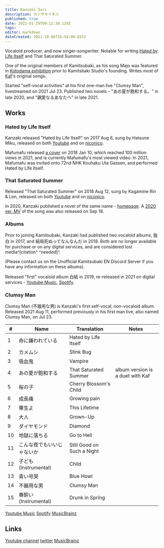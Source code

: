 ```yaml
---
title: Kanzaki Iori
description: カンザキイオリ
published: true
date: 2022-01-29T09:11:30.129Z
tags: 
editor: markdown
dateCreated: 2021-10-06T16:54:00.815Z
---
```


Vocaloid producer, and now singer-songwriter. Notable for writing [Hated by Life Itself](https://www.youtube.com/watch?v=0HYm60Mjm0k) and That Saturated Summer.

One of the original members of Kamitsubaki, as his song Majo was featured in [Kotodama exhibition](https://kamitsubakilore.com/en/company/other/kotodama-tribe) prior to Kamitsbaki Studio's founding. Writes most of [Kaf](/people/virtual/kaf)'s original songs.

Started "self-vocal activities" at his first one-man live "Clumsy Man", livestreamed on 2021 Jul 23. Published two novels - "あの夏が飽和する。" in late 2020, and "親愛なるあなたへ" in late 2021.

## Works

### Hated by Life Itself

Kanzaki released "Hated by Life Itself" on 2017 Aug 6, sung by Hatsune Miku, released on both [Youtube](https://www.youtube.com/watch?v=0HYm60Mjm0k) and on [niconico](https://www.nicovideo.jp/watch/sm31700140).

Mafumafu released [a cover](https://www.youtube.com/watch?v=eq8r1ZTma08) on 2018 Jan 10, which reached 100 million views in 2021, and is currently Mafumafu's most viewed video. In 2021, Mafumafu was invited onto 72nd NHK Kouhaku Uta Gassen, and performed Hated by Life Itself.

### That Saturated Summer

Released "That Saturated Summer" on 2018 Aug 12, sung by Kagamine Rin & Len, released on both [Youtube](https://www.youtube.com/watch?v=mKaRxty1j7g) and on [niconico](https://www.nicovideo.jp/watch/sm33677965).

In 2020, Kanzaki published a novel of the same name - [homepage](https://www.kawade.co.jp/anonatsu/). A [2020 ver. MV](https://www.youtube.com/watch?v=2hz0lhAs0Kg) of the song was also released on Sep 18.

### Albums

Prior to joining Kamitsubaki, Kanzaki had published two vocaloid albums, 独白 in 2017, and 結局死ぬってなんなんだ in 2018. Both are no longer available for purchase or on any digital services, and are considered lost media^[citation^ ^needed]^.

(Please contact us on the Unofficial Kamitsubaki EN Discord Server if you have any information on these albums).

Released "first" vocaloid album 白紙 in 2019, re-released in 2021 on digital services - [Youtube Music](https://music.youtube.com/playlist?list=OLAK5uy_l0ryeLKZxq8tM1xxq16sWjAHRz6ytqv-U), [Spotify](https://open.spotify.com/album/0XPTOGQ7kNbRvJy2Hv5evk?si=sL9OzZUjTkWfUh4GXf9Gdw).


### Clumsy Man

Clumsy Man (不器用な男) is Kanzaki's first self-vocal, non-vocaloid album. Released 2021 Aug 11, performed previously in his first man live, also named Clumsy Man, on Jul 23.

| #  | Name             | Translation           | Notes  |
| -- | ---------------- | --------------------- | ------ |
| 1  | 命に嫌われている | Hated by Life Itself  | |
| 2  | カメムシ         | Stink Bug             | |
| 3  | 吸血鬼           | Vampire               | |
| 4  | あの夏が飽和する | That Saturated Summer | album version is a duet with Kaf |
| 5  | 桜の子           | Cherry Blossom's Child| |
| 6  | 成長痛           | Growing pain          | |
| 7  | 畢生よ           | This Lifetime         | |
| 8  | 大人             | Grown-Up              | |
| 9  | ダイヤモンド     | Diamond               | |
| 10 | 地獄に落ちる     | Go to Hell            | |
| 11 | こんな夜でもいいじゃないか | Still Good on Such a Night | |
| 12 | 子ども(Instrumental) | Child             | |
| 13 | 青い号哭         | Blue Howl             | |
| 14 | 不器用な男       | Clumsy Man            | |
| 15 | 春酔い(Instrumental) | Drunk in Spring       | |

[Youtube Music](https://music.youtube.com/playlist?list=OLAK5uy_khpLgXqCdtnSW4fjUOr8N_TCA_K0w2CJM)
[Spotify](https://open.spotify.com/album/5kveMwMBoDqZ0M8FrIyKVc?si=YaSoaXuoSTWgSygS4KTvGw)
[MusicBrainz](https://musicbrainz.org/release-group/9c147d5c-f1a4-4442-86e4-e60c87106a79)

## Links

[Youtube channel](https://www.youtube.com/channel/UCv1KOiaRusvqOR4BrT9Sh8w)
[twitter](https://twitter.com/kurogaki0311)
[MusicBrainz](https://musicbrainz.org/artist/0523a359-4dcc-4e12-85ee-72ef8607b525)
